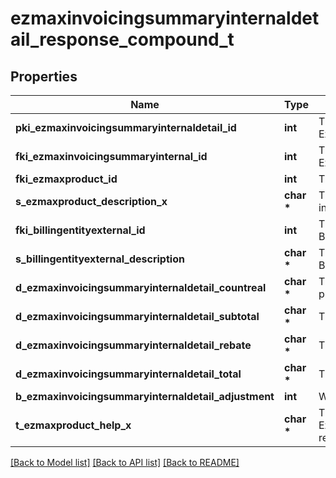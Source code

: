 # ezmaxinvoicingsummaryinternaldetail_response_compound_t

## Properties
Name | Type | Description | Notes
------------ | ------------- | ------------- | -------------
**pki_ezmaxinvoicingsummaryinternaldetail_id** | **int** | The unique ID of the Ezmaxinvoicingsummaryinternaldetail | [optional] 
**fki_ezmaxinvoicingsummaryinternal_id** | **int** | The unique ID of the Ezmaxinvoicingsummaryinternal | [optional] 
**fki_ezmaxproduct_id** | **int** | The unique ID of the Ezmaxproduct | 
**s_ezmaxproduct_description_x** | **char \*** | The description of the Ezmaxproduct in the language of the requester | 
**fki_billingentityexternal_id** | **int** | The unique ID of the Billingentityexternal | 
**s_billingentityexternal_description** | **char \*** | The description of the Billingentityexternal | 
**d_ezmaxinvoicingsummaryinternaldetail_countreal** | **char \*** | The count item invoiced for the product | 
**d_ezmaxinvoicingsummaryinternaldetail_subtotal** | **char \*** | The subtotal invoiced for the product | 
**d_ezmaxinvoicingsummaryinternaldetail_rebate** | **char \*** | The rebate for the product | 
**d_ezmaxinvoicingsummaryinternaldetail_total** | **char \*** | The total invoiced for the product | 
**b_ezmaxinvoicingsummaryinternaldetail_adjustment** | **int** | Whether if it&#39;s an adjustment | 
**t_ezmaxproduct_help_x** | **char \*** | The help message of the Ezmaxproduct in the language of the requester | 

[[Back to Model list]](../README.md#documentation-for-models) [[Back to API list]](../README.md#documentation-for-api-endpoints) [[Back to README]](../README.md)


